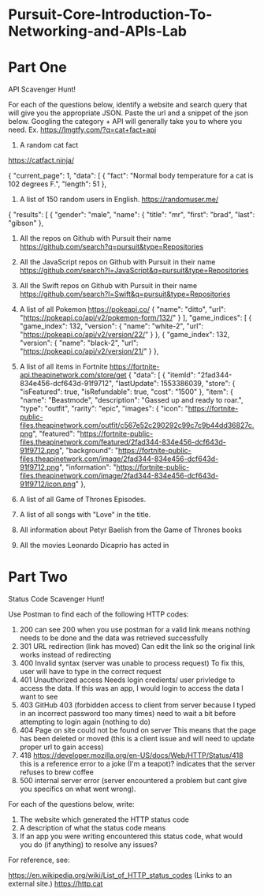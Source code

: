 # Pursuit-Core-Introduction-To-Networking-and-APIs-Lab

# Part One

API Scavenger Hunt!

For each of the questions below, identify a website and search query that will give you the appropriate JSON.  Paste the url and a snippet of the json below.  Googling the category + API will generally take you to where you need.  Ex. https://lmgtfy.com/?q=cat+fact+api

1. A random cat fact

https://catfact.ninja/

{
"current_page": 1,
"data": [
  {
    "fact": "Normal body temperature for a cat is 102 degrees F.",
    "length": 51
  },


1. A list of 150 random users in English.
https://randomuser.me/

{
"results": [
  {
    "gender": "male",
    "name": {
      "title": "mr",
      "first": "brad",
      "last": "gibson"
    },

1. All the repos on Github with Pursuit their name
https://github.com/search?q=pursuit&type=Repositories


1. All the JavaScript repos on Github with Pursuit in their name
https://github.com/search?l=JavaScript&q=pursuit&type=Repositories



1. All the Swift repos on Github with Pursuit in their name
https://github.com/search?l=Swift&q=pursuit&type=Repositories


1. A list of all Pokemon
https://pokeapi.co/
{
    "name": "ditto",
    "url": "https://pokeapi.co/api/v2/pokemon-form/132/"
  }
],
"game_indices": [
  {
    "game_index": 132,
    "version": {
      "name": "white-2",
      "url": "https://pokeapi.co/api/v2/version/22/"
    }
  },
  {
    "game_index": 132,
    "version": {
      "name": "black-2",
      "url": "https://pokeapi.co/api/v2/version/21/"
    }
  },


1. A list of all items in Fortnite
https://fortnite-api.theapinetwork.com/store/get
{
"data": [
    {
        "itemId": "2fad344-834e456-dcf643d-91f9712",
        "lastUpdate": 1553386039,
        "store": {
            "isFeatured": true,
            "isRefundable": true,
            "cost": "1500"
        },
        "item": {
            "name": "Beastmode",
            "description": "Gassed up and ready to roar.",
            "type": "outfit",
            "rarity": "epic",
            "images": {
                "icon": "https://fortnite-public-files.theapinetwork.com/outfit/c567e52c290292c99c7c9b44dd36827c.png",
                "featured": "https://fortnite-public-files.theapinetwork.com/featured/2fad344-834e456-dcf643d-91f9712.png",
                "background": "https://fortnite-public-files.theapinetwork.com/image/2fad344-834e456-dcf643d-91f9712.png",
                "information": "https://fortnite-public-files.theapinetwork.com/image/2fad344-834e456-dcf643d-91f9712/icon.png"
            },



1. A list of all Game of Thrones Episodes.


1. A list of all songs with "Love" in the title.

1. All information about Petyr Baelish from the Game of Thrones books
1. All the movies Leonardo Dicaprio has acted in

# Part Two

Status Code Scavenger Hunt!

Use Postman to find each of the following HTTP codes:


1. 200 
can see 200 when you use postman for a valid link
means nothing needs to be done and the data was retrieved successfully
1. 301
URL redirection (link has moved)
Can edit the link so the original link works instead of redirecting
1. 400
Invalid syntax (server was unable to process request)
To fix this, user will have to type in the correct request
1. 401
Unauthorized access
Needs login credients/ user privledge to access the data. If this was an app, I would login to access the data I want to see
1. 403 
GitHub 403 (forbidden access to client from server because I typed in an incorrect password too many times)
need to wait a bit before attempting to login again (nothing to do)
1. 404
Page on site could not be found on server
This means that the page has been deleted or moved (this is a client issue and will need to update proper url to gain access)
1. 418
https://developer.mozilla.org/en-US/docs/Web/HTTP/Status/418
this is a reference error to a joke (I'm a teapot)?
indicates that the server refuses to brew coffee
1. 500
internal server error (server encountered a problem but cant give you specifics on what went wrong).

For each of the questions below, write:

1. The website which generated the HTTP status code
2. A description of what the status code means
3. If an app you were writing encountered this status code, what would you do (if anything) to resolve any issues?


For reference, see:

https://en.wikipedia.org/wiki/List_of_HTTP_status_codes (Links to an external site.)
https://http.cat



